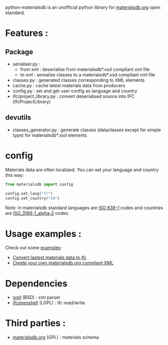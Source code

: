 python-materialsdb is an unofficial python library for [materialsdb.org][1] open standard.

# Features :
## Package
* serialiser.py :
    * from xml : deserialise from materialsdb*.xsd compliant xml file
    * to xml : serealise classes to a materialsdb*.xsd compliant xml file
* classes.py : generated classes corresponding to XML elements
* cache.py : cache latest materials data from producers
* config.py : set and get user config as language and country
* ifc/project_library.py : convert deserialised source into IFC (IfcProjectLibrary)

## devutils
* classes_generator.py : generate classes (dataclasses except for simple type) for materialsdb*.xsd elements

# config
Materials data are often localized. You can set your language and country this way:
```python
from materialsdb import config

config.set_lang("fr")
config.set_country("CH")
```
Note: in materialsdb standard languages are [ISO 639-1](https://en.wikipedia.org/wiki/List_of_ISO_639-1_codes) codes and countries are [ISO_3166-1_alpha-2](https://en.wikipedia.org/wiki/ISO_3166-1_alpha-2) codes.

# Usage examples :
Check out some [examples](examples):
* [Convert lastest materials data to ifc](examples/generate_ifc_project_libraries.py)
* [Create your own materialsdb.org compliant XML](examples/create_layers.py)

# Dependencies
* [lxml][2] (BSD) : xml parser
* [ifcopenshell][3] (LGPL) : ifc read/write

# Third parties :
* [materialsdb.org][1] (GPL) : materials schema

[1]: http://www.materialsdb.org
[2]: https://lxml.de
[3]: ifcopenshell.org